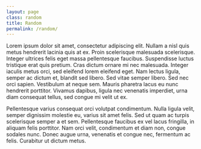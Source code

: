 ```yaml
---
layout: page
class: random
title: Random
permalink: /random/
---
```


Lorem ipsum dolor sit amet, consectetur adipiscing elit. Nullam a nisl quis metus hendrerit lacinia quis at ex. Proin scelerisque malesuada scelerisque. Integer ultrices felis eget massa pellentesque faucibus. Suspendisse luctus tristique erat quis pretium. Cras dictum ornare mi nec malesuada. Integer iaculis metus orci, sed eleifend lorem eleifend eget. Nam lectus ligula, semper ac dictum et, blandit sed libero. Sed vitae semper libero. Sed nec orci sapien. Vestibulum at neque sem. Mauris pharetra lacus eu nunc hendrerit porttitor. Vivamus dapibus, ligula nec venenatis imperdiet, urna diam consequat tellus, sed congue mi velit ut ex.

Pellentesque varius consequat orci volutpat condimentum. Nulla ligula velit, semper dignissim molestie eu, varius sit amet felis. Sed ut quam ac turpis scelerisque semper a et sem. Pellentesque faucibus ex vel lacus fringilla, in aliquam felis porttitor. Nam orci velit, condimentum et diam non, congue sodales nunc. Donec augue urna, venenatis et congue nec, fermentum ac felis. Curabitur ut dictum metus.
